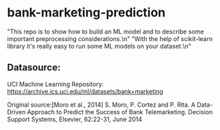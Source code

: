 # bank-marketing-prediction
"This repo is to show how to build an ML model and to describe some important preprocessing considerations.\n"
"With the help of scikit-learn library it's really easy to run some ML models on your dataset.\n"

## Datasource:
UCI Machine Learning Repository: https://archive.ics.uci.edu/ml/datasets/bank+marketing

Original source:[Moro et al., 2014] S. Moro, P. Cortez and P. Rita. A Data-Driven Approach to Predict the Success of Bank Telemarketing. Decision Support Systems, Elsevier, 62:22-31, June 2014 
